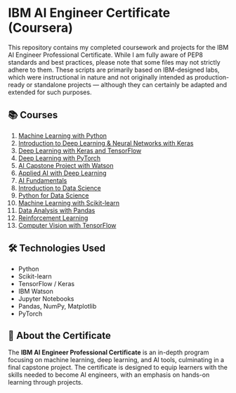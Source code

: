 # IBM AI Engineer Certificate (Coursera)

This repository contains my completed coursework and projects for the IBM AI Engineer Professional Certificate. 
While I am fully aware of PEP8 standards and best practices, please note that some files may not strictly adhere to them. 
These scripts are primarily based on IBM-designed labs, which were instructional in nature and not originally intended as 
production-ready or standalone projects — although they can certainly be adapted and extended for such purposes.

## 📚 Courses

1. [Machine Learning with Python](https://www.coursera.org/learn/machine-learning-with-python)
2. [Introduction to Deep Learning & Neural Networks with Keras](https://www.coursera.org/learn/deep-neural-networks-with-keras)
3. [Deep Learning with Keras and TensorFlow](https://www.coursera.org/learn/deep-learning-with-keras-and-tensorflow)
4. [Deep Learning with PyTorch](https://www.coursera.org/learn/deep-neural-networks-with-pytorch)
5. [AI Capstone Project with Watson](https://www.coursera.org/learn/ai-capstone-project-with-watson)
6. [Applied AI with Deep Learning](https://www.coursera.org/learn/applied-ai-with-deep-learning)
7. [AI Fundamentals](https://www.coursera.org/learn/ai-fundamentals)
8. [Introduction to Data Science](https://www.coursera.org/learn/introduction-to-data-science)
9. [Python for Data Science](https://www.coursera.org/learn/python-for-data-science)
10. [Machine Learning with Scikit-learn](https://www.coursera.org/learn/machine-learning-with-scikit-learn)
11. [Data Analysis with Pandas](https://www.coursera.org/learn/data-analysis-with-pandas)
12. [Reinforcement Learning](https://www.coursera.org/learn/reinforcement-learning)
13. [Computer Vision with TensorFlow](https://www.coursera.org/learn/computer-vision-with-tensorflow)

## 🛠 Technologies Used

- Python
- Scikit-learn
- TensorFlow / Keras
- IBM Watson
- Jupyter Notebooks
- Pandas, NumPy, Matplotlib
- PyTorch

## 🧠 About the Certificate

The **IBM AI Engineer Professional Certificate** is an in-depth program focusing on machine learning, deep learning, and AI tools, culminating in a final capstone project. The certificate is designed to equip learners with the skills needed to become AI engineers, with an emphasis on hands-on learning through projects.
